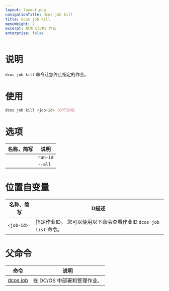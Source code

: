 ```yaml
---
layout: layout.pug
navigationTitle: dcos job kill
title: dcos job kill
menuWeight: 2
excerpt: 结束 DC/OS 作业
enterprise: false
---
```



# 说明
`dcos job kill` 命令让您终止指定的作业。

# 使用

```bash
dcos job kill <job-id> [OPTION]
```

# 选项

| 名称，简写 | 说明 |
|---------|-------------|
| | `run-id` | 作业运行 ID。|
| | `--all` | 终止所有运行的作业。|

# 位置自变量

| 名称、简写 | D描述 |
|---------|-------------|
| `<job-id>`   |  指定作业ID。 您可以使用以下命令查看作业ID `dcos job list` 命令。|

# 父命令

| 命令 | 说明 |
|---------|-------------|
|  [dcos job](/mesosphere/dcos/cn/1.11/cli/command-reference/dcos-job/)  | 在 DC/OS 中部署和管理作业。|
